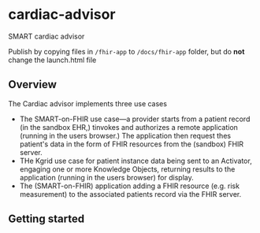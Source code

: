 # cardiac-advisor
SMART cardiac advisor

Publish by copying files in `/fhir-app` to `/docs/fhir-app` folder, but do __not__ change the launch.html file

## Overview

The Cardiac advisor implements three use cases
- The SMART-on-FHIR use case—a provider starts from a patient record (in the sandbox EHR,) tinvokes and authorizes a remote application (running in the users browser.) The application then request thes patient's data in the form of FHIR resources from the (sandbox) FHIR server.
- THe Kgrid use case for patient instance data being sent to an Activator, engaging one or more Knowledge Objects, returning results to the application (running in the users browser) for display.
- The (SMART-on-FHIR) application adding a FHIR resource (e.g. risk measurement) to the associated patients record via the FHIR server.

## Getting started 

